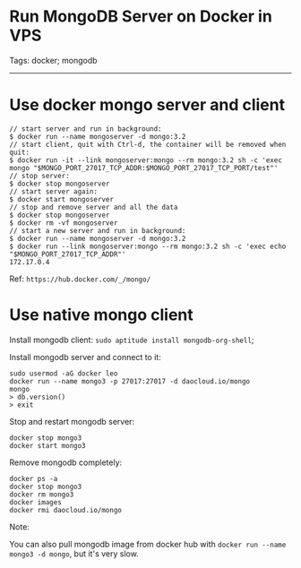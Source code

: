 # Run MongoDB Server on Docker in VPS
Tags: docker; mongodb

------

# Use docker mongo server and client

```
// start server and run in background:
$ docker run --name mongoserver -d mongo:3.2
// start client, quit with Ctrl-d, the container will be removed when quit:
$ docker run -it --link mongoserver:mongo --rm mongo:3.2 sh -c 'exec mongo "$MONGO_PORT_27017_TCP_ADDR:$MONGO_PORT_27017_TCP_PORT/test"'
// stop server:
$ docker stop mongoserver
// start server again:
$ docker start mongoserver
// stop and remove server and all the data
$ docker stop mongoserver
$ docker rm -vf mongoserver
// start a new server and run in background:
$ docker run --name mongoserver -d mongo:3.2
$ docker run --link mongoserver:mongo --rm mongo:3.2 sh -c 'exec echo "$MONGO_PORT_27017_TCP_ADDR"'
172.17.0.4
```

Ref: `https://hub.docker.com/_/mongo/`

# Use native mongo client

Install mongodb client: `sudo aptitude install mongodb-org-shell`;

Install mongodb server and connect to it:

    sudo usermod -aG docker leo
    docker run --name mongo3 -p 27017:27017 -d daocloud.io/mongo
    mongo
    > db.version()
    > exit

Stop and restart mongodb server:

    docker stop mongo3
    docker start mongo3

Remove mongodb completely:

    docker ps -a
    docker stop mongo3
    docker rm mongo3
    docker images
    docker rmi daocloud.io/mongo

Note:

You can also pull mongodb image from docker hub with
`docker run --name mongo3 -d mongo`, but it's very slow.

